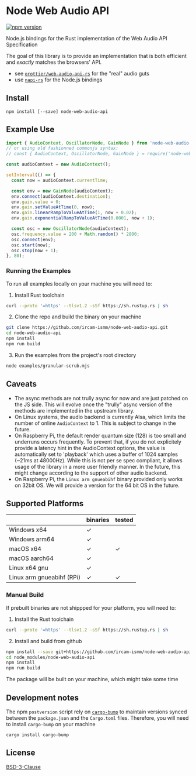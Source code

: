 # Node Web Audio API

[![npm version](https://badge.fury.io/js/node-web-audio-api.svg)](https://badge.fury.io/js/node-web-audio-api)

Node.js bindings for the Rust implementation of the Web Audio API Specification

The goal of this library is to provide an implementation that is both efficient and _exactly_ matches the browsers' API.

- see [`orottier/web-audio-api-rs`](https://github.com/orottier/web-audio-api-rs/) for the "real" audio guts
- use [`napi-rs`](https://github.com/napi-rs/napi-rs/) for the Node.js bindings

## Install

```
npm install [--save] node-web-audio-api
```

## Example Use

```js
import { AudioContext, OscillatorNode, GainNode } from 'node-web-audio-api';
// or using old fashionned commonjs syntax:
// const { AudioContext, OscillatorNode, GainNode } = require('node-web-audio-api');

const audioContext = new AudioContext();

setInterval(() => {
  const now = audioContext.currentTime;

  const env = new GainNode(audioContext);
  env.connect(audioContext.destination);
  env.gain.value = 0;
  env.gain.setValueAtTime(0, now);
  env.gain.linearRampToValueAtTime(1, now + 0.02);
  env.gain.exponentialRampToValueAtTime(0.0001, now + 1);

  const osc = new OscillatorNode(audioContext);
  osc.frequency.value = 200 + Math.random() * 2800;
  osc.connect(env);
  osc.start(now);
  osc.stop(now + 1);
}, 80);
```

### Running the Examples

To run all examples locally on your machine you will need to:

1. Install Rust toolchain
```sh
curl --proto '=https' --tlsv1.2 -sSf https://sh.rustup.rs | sh
```

2. Clone the repo and build the binary on your machine
```sh
git clone https://github.com/ircam-ismm/node-web-audio-api.git
cd node-web-audio-api
npm install
npm run build
```

3. Run the examples from the project's root directory
```sh
node examples/granular-scrub.mjs
```

## Caveats

- The async methods are not trully async for now and are just patched on the JS side. This will evolve once the "trully" async version of the methods are implemented in the upstream library.
- On Linux systems, the audio backend is currently Alsa, which limits the number of online `AudioContext` to 1. This is subject to change in the future.
- On Raspberry Pi, the default render quantum size (128) is too small and underruns occurs frequently. To prevent that, if you do not explicitely provide a latency hint in the AudioContext options, the value is automatically set to 'playback' which uses a buffer of 1024 samples (~21ms at 48000Hz). While this is not per se spec compliant, it allows usage of the library in a more user friendly manner. In the future, this might change according to the support of other audio backend.
- On Raspberry Pi, the `Linux arm gnueabihf` binary provided only works on 32bit OS. We will provide a version for the 64 bit OS in the future.

## Supported Platforms

|                              | binaries | tested |
| ---------------------------  | ------   | ------ |
| Windows x64                  | ✓        |        |
| Windows arm64                | ✓        |        |
| macOS x64                    | ✓        | ✓      |
| macOS aarch64                | ✓        |        |
| Linux x64 gnu                | ✓        |        |
| Linux arm gnueabihf (RPi)    | ✓        | ✓      |


### Manual Build

If prebuilt binaries are not shippped for your platform, you will need to:

1. Install the Rust toolchain

```sh
curl --proto '=https' --tlsv1.2 -sSf https://sh.rustup.rs | sh
```

2. Install and build from github

```sh
npm install --save git+https://github.com/ircam-ismm/node-web-audio-api.git
cd node_modules/node-web-audio-api
npm install
npm run build
```

The package will be built on your machine, which might take some time

## Development notes

The npm `postversion` script rely on [`cargo-bump`](https://crates.io/crates/cargo-bump) to maintain versions synced between the `package.json` and the `Cargo.toml` files. Therefore, you will need to install `cargo-bump` on your machine

```
cargo install cargo-bump
```

## License

[BSD-3-Clause](./LICENSE)
